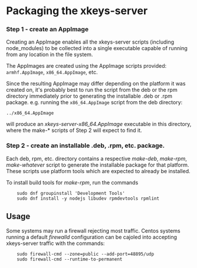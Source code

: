# Packaging the xkeys-server

### Step 1 - create an AppImage

Creating an AppImage enables all the xkeys-server scripts
(including node_modules) to be collected into a single executable
capable of running from any location in the file system.

The AppImages are created using the AppImage scripts provided:
`armhf.AppImage`, `x86_64.AppImage`, etc.

Since the resulting AppImage may differ depending on the platform it was
created on, it's probably best to run the script from the deb or the rpm
directory immediately prior to generating the installable .deb or .rpm
package. e.g. running the `x86_64.AppImage` script from the deb directory:
```
../x86_64.AppImage
```
will produce an _xkeys-server-x86\_64.AppImage_ executable in this directory,
where the make-* scripts of Step 2 will expect to find it.

### Step 2 - create an installable .deb, .rpm, etc. package.

Each deb, rpm, etc. directory contains a respective _make-deb_, _make-rpm_,
_make-whatever_ script to generate the installable package for that platform.
These scripts use platform tools which are expected to already be installed.

To install build tools for _make-rpm_, run the commands
```
	sudo dnf groupinstall 'Development Tools'
	sudo dnf install -y nodejs libudev rpmdevtools rpmlint
```


## Usage

Some systems may run a firewall rejecting most traffic.
Centos systems running a default _firewalld_ configuration
can be cajoled into accepting xkeys-server traffic with the commands:
```
	sudo firewall-cmd --zone=public --add-port=48895/udp
	sudo firewall-cmd --runtime-to-permanent
```
